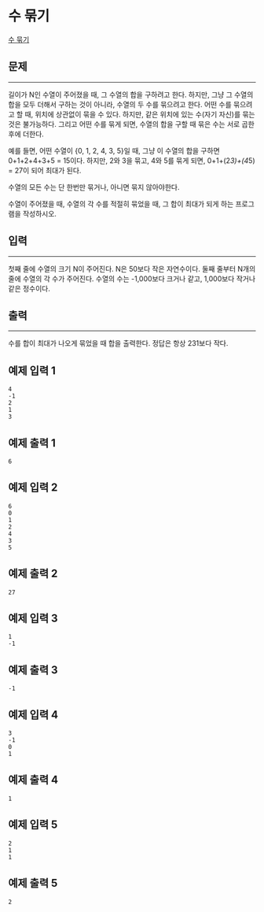 # 수 묶기

[수 묶기](https://www.acmicpc.net/problem/1744)

## 문제
---
길이가 N인 수열이 주어졌을 때, 그 수열의 합을 구하려고 한다. 하지만, 그냥 그 수열의 합을 모두 더해서 구하는 것이 아니라, 수열의 두 수를 묶으려고 한다. 어떤 수를 묶으려고 할 때, 위치에 상관없이 묶을 수 있다. 하지만, 같은 위치에 있는 수(자기 자신)를 묶는 것은 불가능하다. 그리고 어떤 수를 묶게 되면, 수열의 합을 구할 때 묶은 수는 서로 곱한 후에 더한다.

예를 들면, 어떤 수열이 {0, 1, 2, 4, 3, 5}일 때, 그냥 이 수열의 합을 구하면 0+1+2+4+3+5 = 15이다. 하지만, 2와 3을 묶고, 4와 5를 묶게 되면, 0+1+(2*3)+(4*5) = 27이 되어 최대가 된다.

수열의 모든 수는 단 한번만 묶거나, 아니면 묶지 않아야한다.

수열이 주어졌을 때, 수열의 각 수를 적절히 묶었을 때, 그 합이 최대가 되게 하는 프로그램을 작성하시오.

## 입력
---
첫째 줄에 수열의 크기 N이 주어진다. N은 50보다 작은 자연수이다. 둘째 줄부터 N개의 줄에 수열의 각 수가 주어진다. 수열의 수는 -1,000보다 크거나 같고, 1,000보다 작거나 같은 정수이다.

## 출력
---
수를 합이 최대가 나오게 묶었을 때 합을 출력한다. 정답은 항상 231보다 작다.

## 예제 입력 1 

```
4
-1
2
1
3
```

## 예제 출력 1 

```
6
```

## 예제 입력 2

```
6
0
1
2
4
3
5
```

## 예제 출력 2 

```
27
```

## 예제 입력 3

```
1
-1
```

## 예제 출력 3

```
-1
```

## 예제 입력 4

```
3
-1
0
1
```

## 예제 출력 4

```
1
```

## 예제 입력 5

```
2
1
1
```

## 예제 출력 5

```
2
```